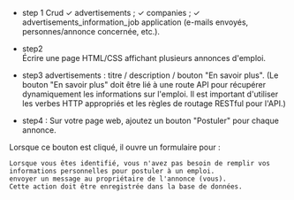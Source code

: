 
- step 1
Crud
✓ advertisements ;
✓ companies ;
✓ advertisements_information_job application (e-mails envoyés, personnes/annonce concernée, etc.).

- step2  
Écrire une page HTML/CSS affichant plusieurs annonces d'emploi.

- step3
advertisements : titre / description / bouton "En savoir plus". 
(Le bouton "En savoir plus" doit être lié à une route API pour récupérer dynamiquement les informations sur l'emploi.
Il est important d'utiliser les verbes HTTP appropriés et les règles de routage RESTful pour l'API.)

- step4 : Sur votre page web, ajoutez un bouton "Postuler" pour chaque annonce.

Lorsque ce bouton est cliqué, il ouvre un formulaire pour :

    Lorsque vous êtes identifié, vous n'avez pas besoin de remplir vos informations personnelles pour postuler à un emploi.
    envoyer un message au propriétaire de l'annonce (vous).
    Cette action doit être enregistrée dans la base de données.

